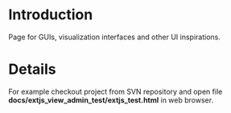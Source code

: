 # Introduction #

Page for GUIs, visualization interfaces and other UI inspirations.


# Details #

For example checkout project from SVN repository and open file **docs/extjs\_view\_admin\_test/extjs\_test.html** in web browser.